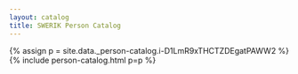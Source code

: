 ```yaml
---
layout: catalog
title: SWERIK Person Catalog
---
```

{% assign p = site.data._person-catalog.i-D1LmR9xTHCTZDEgatPAWW2 %}
{% include person-catalog.html p=p %}

